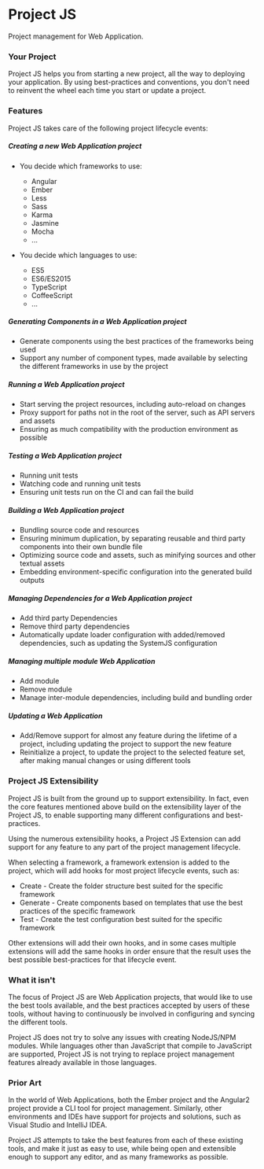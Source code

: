 # Project JS

Project management for Web Application.

### Your Project

Project JS helps you from starting a new project, all the way to deploying your application. By using best-practices and conventions, you don't need to reinvent the wheel each time you start or update a project.

### Features

Project JS takes care of the following project lifecycle events:

##### Creating a new Web Application project

-   You decide which frameworks to use:

    -   Angular
    -   Ember
    -   Less
    -   Sass
    -   Karma
    -   Jasmine
    -   Mocha
    -   ...

-   You decide which languages to use:
    -   ES5
    -   ES6/ES2015
    -   TypeScript
    -   CoffeeScript
    -   ...

##### Generating Components in a Web Application project

-   Generate components using the best practices of the frameworks being used
-   Support any number of component types, made available by selecting the different frameworks in use by the project

##### Running a Web Application project

-   Start serving the project resources, including auto-reload on changes
-   Proxy support for paths not in the root of the server, such as API servers and assets
-   Ensuring as much compatibility with the production environment as possible

##### Testing a Web Application project

-   Running unit tests
-   Watching code and running unit tests
-   Ensuring unit tests run on the CI and can fail the build

##### Building a Web Application project

-   Bundling source code and resources
-   Ensuring minimum duplication, by separating reusable and third party components into their own bundle file
-   Optimizing source code and assets, such as minifying sources and other textual assets
-   Embedding environment-specific configuration into the generated build outputs

##### Managing Dependencies for a Web Application project

-   Add third party Dependencies
-   Remove third party dependencies
-   Automatically update loader configuration with added/removed dependencies, such as updating the SystemJS configuration

##### Managing multiple module Web Application

-   Add module
-   Remove module
-   Manage inter-module dependencies, including build and bundling order

##### Updating a Web Application

-   Add/Remove support for almost any feature during the lifetime of a project, including updating the project to support the new feature
-   Reinitialize a project, to update the project to the selected feature set, after making manual changes or using different tools

### Project JS Extensibility

Project JS is built from the ground up to support extensibility. In fact, even the core features mentioned above build on the extensibility layer of the Project JS, to enable supporting many different configurations and best-practices.

Using the numerous extensibility hooks, a Project JS Extension can add support for any feature to any part of the project management lifecycle.

When selecting a framework, a framework extension is added to the project, which will add hooks for most project lifecycle events, such as:

-   Create - Create the folder structure best suited for the specific framework
-   Generate - Create components based on templates that use the best practices of the specific framework
-   Test - Create the test configuration best suited for the specific framework

Other extensions will add their own hooks, and in some cases multiple extensions will add the same hooks in order ensure that the result uses the best possible best-practices for that lifecycle event.

### What it isn't

The focus of Project JS are Web Application projects, that would like to use the best tools available, and the best practices accepted by users of these tools, without having to continuously be involved in configuring and syncing the different tools.

Project JS does not try to solve any issues with creating NodeJS/NPM modules. While languages other than JavaScript that compile to JavaScript are supported, Project JS is not trying to replace project management features already available in those languages.

### Prior Art

In the world of Web Applications, both the Ember project and the Angular2 project provide a CLI tool for project management. Similarly, other environments and IDEs have support for projects and solutions, such as Visual Studio and IntelliJ IDEA.

Project JS attempts to take the best features from each of these existing tools, and make it just as easy to use, while being open and extensible enough to support any editor, and as many frameworks as possible.
